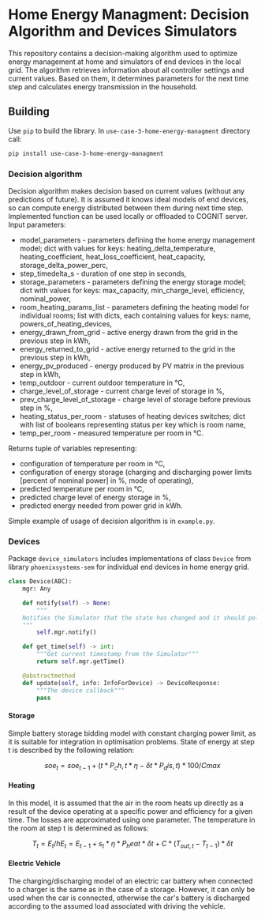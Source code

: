 # Home Energy Managment: Decision Algorithm and Devices Simulators

This repository contains a decision-making algorithm used to optimize energy management at home and simulators of end 
devices in the local grid. The algorithm retrieves information about all controller settings and current values. Based 
on them, it determines parameters for the next time step and calculates energy transmission in the household.

## Building
Use `pip` to build the library. In `use-case-3-home-energy-managment` directory call:
```bash
pip install use-case-3-home-energy-managment
```

### Decision algorithm
Decision algorithm makes decision based on current values (without any predictions of future). It is assumed it knows 
ideal models of end devices, so can compute energy distributed between them during next time step. Implemented function 
can be used locally or offloaded to COGNIT server. 
Input parameters:
- model_parameters - parameters defining the home energy management model; dict with values for keys: 
heating_delta_temperature, heating_coefficient, heat_loss_coefficient, heat_capacity, storage_delta_power_perc,
- step_timedelta_s - duration of one step in seconds,
- storage_parameters - parameters defining the energy storage model; dict with values for keys: max_capacity, 
min_charge_level, efficiency, nominal_power,
- room_heating_params_list - parameters defining the heating model for individual rooms; list with dicts, each 
containing values for keys: name, powers_of_heating_devices,
- energy_drawn_from_grid - active energy drawn from the grid in the previous step in kWh,
- energy_returned_to_grid - active energy returned to the grid in the previous step in kWh,
- energy_pv_produced - energy produced by PV matrix in the previous step in kWh,
- temp_outdoor - current outdoor temperature in °C,
- charge_level_of_storage - current charge level of storage in %,
- prev_charge_level_of_storage - charge level of storage before previous step in %,
- heating_status_per_room - statuses of heating devices switches; dict with list of booleans representing status per 
key which is room name,  
- temp_per_room - measured temperature per room in °C.

Returns tuple of variables representing:
- configuration of temperature per room in °C,
- configuration of energy storage (charging and discharging power limits [percent of nominal power] in %, mode of 
operating),
- predicted temperature per room in °C,
- predicted charge level of energy storage in %,
- predicted energy needed from power grid in kWh.

Simple example of usage of decision algorithm is in `example.py`.

### Devices
Package `device_simulators` includes implementations of class `Device` from library `phoenixsystems-sem` for individual 
end devices in home energy grid.
```Python
class Device(ABC):
    mgr: Any

    def notify(self) -> None:
        """
	Notifies the Simulator that the state has changed and it should poll the device for updates
	"""
        self.mgr.notify()

    def get_time(self) -> int:
        """Get current timestamp from the Simulator"""
        return self.mgr.getTime()

    @abstractmethod
    def update(self, info: InfoForDevice) -> DeviceResponse:
        """The device callback"""
        pass
```

#### Storage
Simple battery storage bidding model with constant charging power limit, as it is suitable for integration in 
optimisation problems. State of energy at step t is described by the following relation:
```math
soe_t = soe_{t-1} + (t * P_ch, t * \eta - \delta t * P_dis, t) * 100 / Cmax
```

#### Heating
In this model, it is assumed that the air in the room heats up directly as a result of the device operating at a 
specific power and efficiency for a given time. The losses are approximated using one parameter. The temperature in the 
room at step t is determined as follows:
```math
T_t = E_t / h
E_t = E_{t-1} + s_t * \eta * P_heat * \delta t + C *(T_{out, t} - T_{t-1}) * \delta t
```

#### Electric Vehicle
The charging/discharging model of an electric car battery when connected to a charger is the same as in the case of a 
storage. However, it can only be used when the car is connected, otherwise the car's battery is discharged according to 
the assumed load associated with driving the vehicle.
